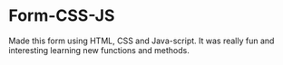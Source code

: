 # Form-CSS-JS
Made this form using HTML, CSS and Java-script. It was really fun and interesting learning new functions and methods.
